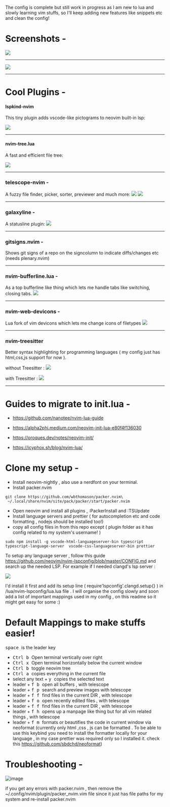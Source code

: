 
The config is complete but still work in progress as I am new to lua and slowly learning vim stuffs, so I'll keep adding new features like snippets etc and clean the config!

# Screenshots -

<img src ="https://raw.githubusercontent.com/siduck76/personal-backup/master/rice%20flex/initialNvim.png"><hr>
<kbd><img src ="https://raw.githubusercontent.com/siduck76/personal-backup/master/rice%20flex/nvimRice2.png"></kbd><hr>

# Cool Plugins - 

#### lspkind-nvim
This tiny plugin adds vscode-like pictograms to neovim built-in lsp:

 <kbd><img src = "https://raw.githubusercontent.com/siduck76/personal-backup/master/rice%20flex/lspkind.png"></kbd><hr>
 
#### nvim-tree.lua 
A fast and efficient file tree: 

 <kbd><img src = "https://raw.githubusercontent.com/siduck76/personal-backup/master/rice%20flex/nvimtree.png"></kbd><hr>
 
### telescope-nvim - 
A fuzzy file finder, picker, sorter, previewer and much more: 
<kbd> <img src = "https://raw.githubusercontent.com/siduck76/personal-backup/master/rice%20flex/tel.png"></kbd>
<kbd> <img src = "https://raw.githubusercontent.com/siduck76/personal-backup/master/rice%20flex/telmedia.png"></kbd><hr>


### galaxyline -
A statusline plugin: 
 <kbd><img src = "https://raw.githubusercontent.com/siduck76/personal-backup/master/rice%20flex/statusline.png"></kbd><hr>
 
### gitsigns.nvim -
Shows git signs of a repo on the signcolumn to indicate diffs/changes etc  (needs plenary.nvim)
<hr>

### nvim-bufferline.lua -
As a top bufferline like thing which lets me handle tabs like switching, closing tabs.
<kbd> <img src = "https://raw.githubusercontent.com/siduck76/personal-backup/master/rice%20flex/bufferline.png"></kbd>
<hr>
 
### nvim-web-devicons -
Lua fork of vim devicons which lets me change icons of filetypes
<kbd> <img src = "https://raw.githubusercontent.com/siduck76/personal-backup/master/rice%20flex/image.png"></kbd><hr>
 
### nvim-treesitter 
Better syntax highlighting for programming languages ( my config just has html,css,js support for now ). 

 without Treesitter :
<kbd> <img src = "https://raw.githubusercontent.com/siduck76/personal-backup/master/rice%20flex/woTree.png"></kbd>
 
 with Treesitter :
<kbd> <img src = "https://raw.githubusercontent.com/siduck76/personal-backup/master/rice%20flex/wiTree.png"></kbd><hr>

# Guides to migrate to init.lua - 

- https://github.com/nanotee/nvim-lua-guide

- https://alpha2phi.medium.com/neovim-init-lua-e80f4f136030

- https://oroques.dev/notes/neovim-init/ 

- https://icyphox.sh/blog/nvim-lua/


# Clone my setup - 

- Install neovim-nightly , also use a nerdfont on your terminal.
- Install packer.nvim 

```shell
git clone https://github.com/wbthomason/packer.nvim\
 ~/.local/share/nvim/site/pack/packer/start/packer.nvim
```

 - Open neovim and install all plugins , :PackerInstall and :TSUpdate 
 - Install language servers and prettier ( for autocompletion etc and code formatting , nodejs should be installed too!) 
 - copy all config files in from this repo except ( plugin folder as it has config related to my system's username! )
 ``` 
 sudo npm install -g vscode-html-languageserver-bin typescript typescript-language-server  vscode-css-languageserver-bin prettier
 ```
 
 To setup any language server , follow this guide https://github.com/neovim/nvim-lspconfig/blob/master/CONFIG.md and search up the needed LSP. For example if I needed clangd's lsp server : 
 
 <kbd>
 <img src = "https://raw.githubusercontent.com/siduck76/personal-backup/master/rice%20flex/clang.png">
  </kbd>

  I'd install it first and add its setup line ( require'lspconfig'.clangd.setup{} ) in /lua/nvim-lspconfig/lua.lua file . I will organise the config slowly and soon add a list of important mappings used in my config , on this readme so it might get easy for some :) 
  
 # Default Mappings to make stuffs easier!
 
 <kbd> space </kbd> is the leader key 
 
 - <kbd> Ctrl </kbd>  <kbd> b </kbd> Open terminal vertically over right
 - <kbd> Ctrl </kbd>  <kbd> x </kbd> Open terminal horizontally below the current window 
 - <kbd> Ctrl </kbd>  <kbd> b </kbd> toggle neovim tree 
 - <kbd> Ctrl </kbd>  <kbd> a </kbd> copies everything in the current file 
 - select any text + <kbd> y </kbd> copies the selected text 
 - leader + <kbd> f </kbd>  <kbd> b </kbd> open all buffers , with  telescope 
 - leader + <kbd> f </kbd>  <kbd> p </kbd> search and preview images with telescope 
 - leader + <kbd> f </kbd>  <kbd> f </kbd> find files in the current DIR , with telescope 
 - leader + <kbd> f </kbd>  <kbd> o </kbd> open recently edited files , with telescope 
 - leader + <kbd> f </kbd>  <kbd> f </kbd> find files in the current DIR , with telescope 
 - leader + <kbd> f </kbd>  <kbd> h </kbd> opens up a manpage like thing but for all vim related things , with telescope 
 - leader + <kbd> f </kbd>  <kbd> m </kbd>  formats or beautifies the code in current window via neoformat
  (currently only html ,css , js can be formatted . To be able to use this keybind you need to install the formatter locally for your language , in my case prettier was required only so I installed it. check this <a> https://github.com/sbdchd/neoformat</a>)
 
 # Troubleshooting -
 
 ![image](https://user-images.githubusercontent.com/59060246/111059898-f096cf00-84be-11eb-977a-f91d622ee5b9.png)
 
if you get any errors with packer.nvim , then remove the ~/.config/nvim/plugin/packer_nvim.vim file since it just has file paths for my system 
and re-install packer.nvim

